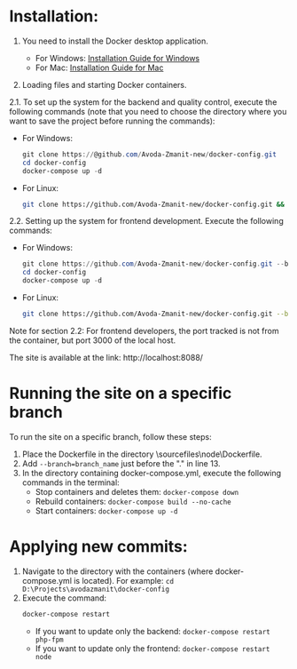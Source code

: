 # Installation:

1. You need to install the Docker desktop application.
    - For Windows: [Installation Guide for Windows](https://docs.docker.com/desktop/install/windows-install/)
    - For Mac: [Installation Guide for Mac](https://docs.docker.com/desktop/install/mac-install/)

2. Loading files and starting Docker containers.

2.1. To set up the system for the backend and quality control, execute the following commands (note that you need to choose the directory where you want to save the project before running the commands):

- For Windows:
  ```powershell
  git clone https://@github.com/Avoda-Zmanit-new/docker-config.git
  cd docker-config
  docker-compose up -d
  ```

- For Linux:
  ```bash
  git clone https://github.com/Avoda-Zmanit-new/docker-config.git && docker-compose up -d
  ```

2.2. Setting up the system for frontend development. Execute the following commands:

- For Windows:
  ```powershell
  git clone https://github.com/Avoda-Zmanit-new/docker-config.git --branch=frontend .
  cd docker-config
  docker-compose up -d
  ```

- For Linux:
  ```bash
  git clone https://github.com/Avoda-Zmanit-new/docker-config.git --branch=frontend . && docker-compose up -d
  ```

Note for section 2.2: For frontend developers, the port tracked is not from the container, but port 3000 of the local host.
  
The site is available at the link: http://localhost:8088/

# Running the site on a specific branch

To run the site on a specific branch, follow these steps:

1. Place the Dockerfile in the directory \sourcefiles\node\Dockerfile.
2. Add `--branch=branch_name` just before the "." in line 13.
3. In the directory containing docker-compose.yml, execute the following commands in the terminal:
    - Stop containers and deletes them: `docker-compose down`
    - Rebuild containers: `docker-compose build --no-cache`
    - Start containers: `docker-compose up -d`

# Applying new commits:

1. Navigate to the directory with the containers (where docker-compose.yml is located).
   For example: `cd D:\Projects\avodazmanit\docker-config`
2. Execute the command:
   ```bash
   docker-compose restart
   ```
    - If you want to update only the backend: `docker-compose restart php-fpm`
    - If you want to update only the frontend: `docker-compose restart node`
